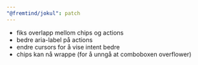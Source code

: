 ```yaml
---
"@fremtind/jokul": patch
---
```


- fiks overlapp mellom chips og actions
- bedre aria-label på actions
- endre cursors for å vise intent bedre
- chips kan nå wrappe (for å unngå at comboboxen overflower)
